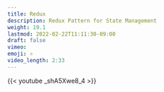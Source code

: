 ```yaml
---
title: Redux
description: Redux Pattern for State Management
weight: 19.1
lastmod: 2022-02-22T11:11:30-09:00
draft: false
vimeo: 
emoji: ⚛️
video_length: 2:33
---
```


<div class="vid-center">
{{< youtube _shA5Xwe8_4 >}}
</div>

